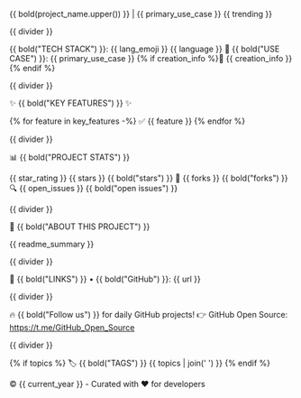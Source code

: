 {{ bold(project_name.upper()) }} | {{ primary_use_case }}  {{ trending }}

{{ divider }}

{{ bold("TECH STACK") }}: {{ lang_emoji }} {{ language }} 
🎯 {{ bold("USE CASE") }}: {{ primary_use_case }}
{% if creation_info %}📅 {{ creation_info }}{% endif %}

{{ divider }}

✨ {{ bold("KEY FEATURES") }} ✨

{% for feature in key_features -%}
✅ {{ feature }}
{% endfor %}

{{ divider }}

📊 {{ bold("PROJECT STATS") }}

{{ star_rating }} {{ stars }} {{ bold("stars") }}
🍴 {{ forks }} {{ bold("forks") }}
🔍 {{ open_issues }} {{ bold("open issues") }}

{{ divider }}

📝 {{ bold("ABOUT THIS PROJECT") }}

{{ readme_summary }}

{{ divider }}

🔗 {{ bold("LINKS") }}
• {{ bold("GitHub") }}: {{ url }}

{{ divider }}

🔥 {{ bold("Follow us") }} for daily GitHub projects!
👉 GitHub Open Source: https://t.me/GitHub_Open_Source

{{ divider }}

{% if topics %}
🏷️ {{ bold("TAGS") }}
{{ topics | join(' ') }}
{% endif %}

© {{ current_year }} - Curated with ❤️ for developers
